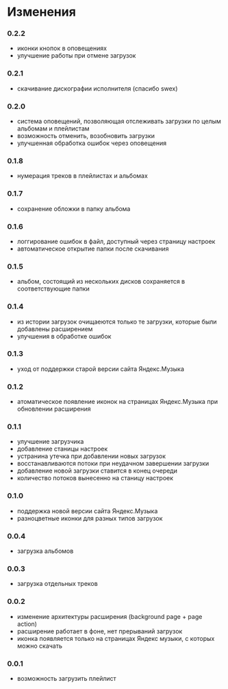# Изменения

### 0.2.2
- иконки кнопок в оповещениях
- улучшение работы при отмене загрузок

### 0.2.1
- скачивание дискографии исполнителя (спасибо swex)

### 0.2.0
- система оповещений, позволяющая отслеживать загрузки по целым альбомам и плейлистам
- возможность отменить, возобновить загрузки
- улучшенная обработка ошибок через оповещения

### 0.1.8
- нумерация треков в плейлистах и альбомах

### 0.1.7
- сохранение обложки в папку альбома

### 0.1.6
- логгирование ошибок в файл, доступный через страницу настроек
- автоматическое открытие папки после скачивания

### 0.1.5
- альбом, состоящий из нескольких дисков сохраняется в соответствующие папки

### 0.1.4
- из истории загрузок очищаеются только те загрузки, которые были добавлены расширением
- улучшения в обработке ошибок

### 0.1.3
- уход от поддержки старой версии сайта Яндекс.Музыка

### 0.1.2
- атоматическое появление иконок на страницах Яндекс.Музыка при обновлении расширения

### 0.1.1
- улучшение загрузчика
- добавление станицы настроек
- устранина утечка при добавлении новых загрузок
- восстанавливаются потоки при неудачном завершении загрузки
- добавление новой загрузки ставится в конец очереди
- количество потоков вынесенно на станицу настроек

### 0.1.0
- поддержка новой версии сайта Яндекс.Музыка
- разноцветные иконки для разных типов загрузок

### 0.0.4
- загрузка альбомов

### 0.0.3
- загрузка отдельных треков

### 0.0.2
- изменение архитектуры расширения (background page + page action)
- расширение работает в фоне, нет прерываний загрузок
- иконка появляется только на страницах Яндекс музыки, с которых можно скачать

### 0.0.1
- возможность загрузить плейлист
